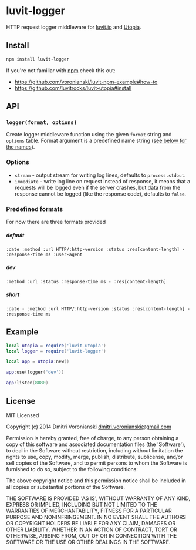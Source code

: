 # luvit-logger

HTTP request logger middleware for [luvit.io](http://luvit.io) and [Utopia](https://github.com/luvitrocks/luvit-utopia).

## Install

```bash
npm install luvit-logger
```

If you're not familiar with [npm](https://www.npmjs.org/) check this out:
- https://github.com/voronianski/luvit-npm-example#how-to
- https://github.com/luvitrocks/luvit-utopia#install

## API

### ``logger(format, options)``

Create logger middleware function using the given ``format`` string and ``options`` table. Format argument is a predefined name string ([see below for the names](https://github.com/luvitrocks/luvit-logger#predefined-formats)).

### Options

- ``stream`` - output stream for writing log lines, defaults to ``process.stdout``.
- ``immediate`` - write log line on request instead of response, it means that a requests will be logged even if the server crashes, but data from the response cannot be logged (like the response code), defaults to ``false``.

### Predefined formats

For now there are three formats provided

##### default

```
:date :method :url HTTP/:http-version :status :res[content-length] - :response-time ms :user-agent
```

##### dev

```
:method :url :status :response-time ms - :res[content-length]
```

##### short

```
:date - :method :url HTTP/:http-version :status :res[content-length] - :response-time ms
```

## Example

```lua
local utopia = require('luvit-utopia')
local logger = require('luvit-logger')

local app = utopia:new()

app:use(logger('dev'))

app:listen(8080)
```

## License

MIT Licensed

Copyright (c) 2014 Dmitri Voronianski [dmitri.voronianski@gmail.com](mailto:dmitri.voronianski@gmail.com)

Permission is hereby granted, free of charge, to any person obtaining
a copy of this software and associated documentation files (the
'Software'), to deal in the Software without restriction, including
without limitation the rights to use, copy, modify, merge, publish,
distribute, sublicense, and/or sell copies of the Software, and to
permit persons to whom the Software is furnished to do so, subject to
the following conditions:

The above copyright notice and this permission notice shall be
included in all copies or substantial portions of the Software.

THE SOFTWARE IS PROVIDED 'AS IS', WITHOUT WARRANTY OF ANY KIND,
EXPRESS OR IMPLIED, INCLUDING BUT NOT LIMITED TO THE WARRANTIES OF
MERCHANTABILITY, FITNESS FOR A PARTICULAR PURPOSE AND NONINFRINGEMENT.
IN NO EVENT SHALL THE AUTHORS OR COPYRIGHT HOLDERS BE LIABLE FOR ANY
CLAIM, DAMAGES OR OTHER LIABILITY, WHETHER IN AN ACTION OF CONTRACT,
TORT OR OTHERWISE, ARISING FROM, OUT OF OR IN CONNECTION WITH THE
SOFTWARE OR THE USE OR OTHER DEALINGS IN THE SOFTWARE.
